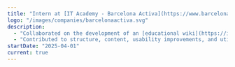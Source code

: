 ```yaml
---
title: "Intern at [IT Academy - Barcelona Activa](https://www.barcelonactiva.cat/es/itacademy)"
logo: "/images/companies/barcelonaactiva.svg"
description:
  - "Collaborated on the development of an [educational wiki](https://ita-wiki-frontend-production.up.railway.app/) using Scrum methodology."
  - "Contributed to structure, content, usability improvements, and utilized technologies like React, TypeScript, and Tailwind CSS."
startDate: "2025-04-01"
current: true
---
```

